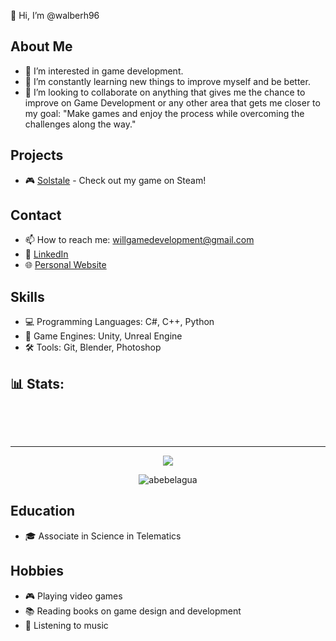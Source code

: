 👋 Hi, I’m @walberh96

## About Me
- 👀 I’m interested in game development.
- 🌱 I’m constantly learning new things to improve myself and be better.
- 💞️ I’m looking to collaborate on anything that gives me the chance to improve on Game Development or any other area that gets me closer to my goal: "Make games and enjoy the process while overcoming the challenges along the way."

## Projects
- 🎮 [Solstale](https://store.steampowered.com/app/2719860/Solstale/) - Check out my game on Steam!

## Contact
- 📫 How to reach me: willgamedevelopment@gmail.com
- 💼 [LinkedIn](https://www.linkedin.com/in/walberh96/)
- 🌐 [Personal Website](https://walberh96.github.io/)

## Skills
- 💻 Programming Languages: C#, C++, Python
- 🎨 Game Engines: Unity, Unreal Engine
- 🛠️ Tools: Git, Blender, Photoshop

## 📊 Stats:

<div align="center">
<p align="center">
  <!-- <img src="https://img.shields.io/github/followers/abebelagua.svg?label=Follow&style=flat" alt="abebelagua" /> -->
  <!-- <img src="https://img.shields.io/stackexchange/stackoverflow/r/12452827?label=StackOverflow%20Reputation&style=flat" alt="jagcruz" /> -->
  <!-- <img src="https://img.shields.io/website?url=https%3A%2F%2Fabebelagua.github.io%2F?style=flat" alt="jagcruz" /> -->
</p>

<p align="center">
  <img src="https://github-readme-streak-stats.herokuapp.com/?user=abebelagua&theme=onedark&hide_border=false" alt="" />
  <img src="https://github-readme-stats.vercel.app/api/top-langs/?username=abebelagua&theme=onedark&hide_border=false&include_all_commits=true&count_private=true&layout=compact&langs_count=10&show_icons=true&locale=en" alt="" /><br />
  
  <!-- <img src="https://github-readme-stats.vercel.app/api?username=abebelagua&show_icons=true&locale=en&count_private=true&include_all_commits=true&theme=onedark&rank_icon=github" alt="" /><br /> -->

  <!-- <img src="https://github-profile-trophy.vercel.app/?username=abebelagua&theme=onedark&no-frame=false&no-bg=false&margin-w=4" alt="" /><br /> -->

  <!-- <img src="https://github-readme-activity-graph.vercel.app/graph?username=abebelagua&theme=github-compact" /><br /> -->
</p>

<br />

---

[![](https://visitcount.itsvg.in/api?id=abebelagua&icon=5&color=4)](https://visitcount.itsvg.in)

<img src="https://img.shields.io/github/last-commit/abebelagua/abebelagua?label=Updated&style=flat" alt="abebelagua" />

</div>

## Education
- 🎓 Associate in Science in Telematics

## Hobbies
- 🎮 Playing video games
- 📚 Reading books on game design and development
- 🎵 Listening to music

<!---
walberh96/walberh96 is a ✨ special ✨ repository because its `README.md` (this file) appears on your GitHub profile.
You can click the Preview link to take a look at your changes.
--->
